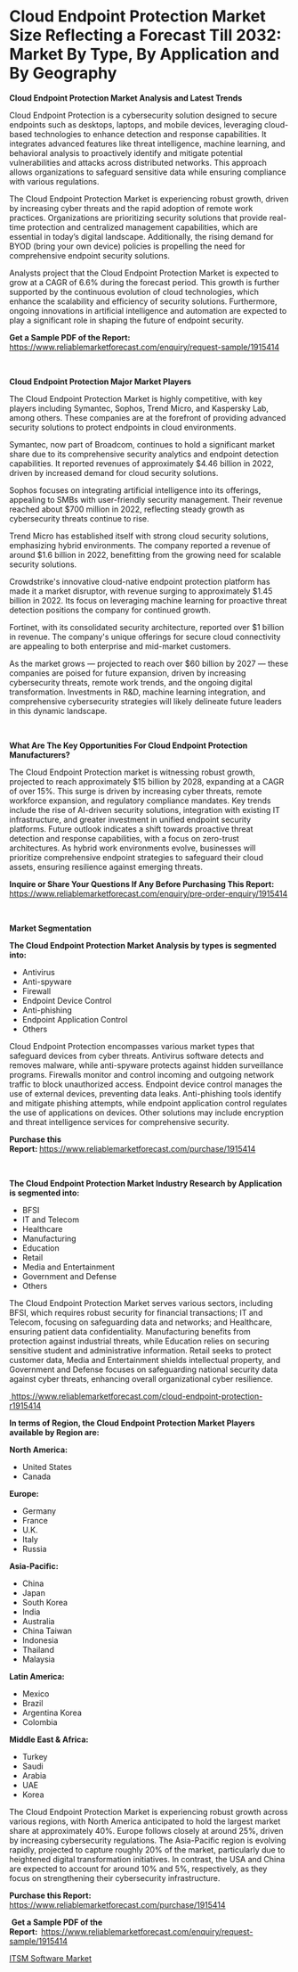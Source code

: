 <p><h1>Cloud Endpoint Protection Market Size Reflecting a Forecast Till 2032: Market By Type, By Application and By Geography</h1></p><p><strong>Cloud Endpoint Protection Market Analysis and Latest Trends</strong></p>
<p><p>Cloud Endpoint Protection is a cybersecurity solution designed to secure endpoints such as desktops, laptops, and mobile devices, leveraging cloud-based technologies to enhance detection and response capabilities. It integrates advanced features like threat intelligence, machine learning, and behavioral analysis to proactively identify and mitigate potential vulnerabilities and attacks across distributed networks. This approach allows organizations to safeguard sensitive data while ensuring compliance with various regulations.</p><p>The Cloud Endpoint Protection Market is experiencing robust growth, driven by increasing cyber threats and the rapid adoption of remote work practices. Organizations are prioritizing security solutions that provide real-time protection and centralized management capabilities, which are essential in today’s digital landscape. Additionally, the rising demand for BYOD (bring your own device) policies is propelling the need for comprehensive endpoint security solutions.</p><p>Analysts project that the Cloud Endpoint Protection Market is expected to grow at a CAGR of 6.6% during the forecast period. This growth is further supported by the continuous evolution of cloud technologies, which enhance the scalability and efficiency of security solutions. Furthermore, ongoing innovations in artificial intelligence and automation are expected to play a significant role in shaping the future of endpoint security.</p></p>
<p><strong>Get a Sample PDF of the Report:&nbsp;</strong> <a href="https://www.reliablemarketforecast.com/enquiry/request-sample/1915414?utm_campaign=2717&utm_medium=2&utm_source=Github&utm_content=ia&utm_term=10032025&utm_id=cloud-endpoint-protection">https://www.reliablemarketforecast.com/enquiry/request-sample/1915414</a></p>
<p>&nbsp;</p>
<p><strong>Cloud Endpoint Protection Major Market Players</strong></p>
<p><p>The Cloud Endpoint Protection Market is highly competitive, with key players including Symantec, Sophos, Trend Micro, and Kaspersky Lab, among others. These companies are at the forefront of providing advanced security solutions to protect endpoints in cloud environments.</p><p>Symantec, now part of Broadcom, continues to hold a significant market share due to its comprehensive security analytics and endpoint detection capabilities. It reported revenues of approximately $4.46 billion in 2022, driven by increased demand for cloud security solutions.</p><p>Sophos focuses on integrating artificial intelligence into its offerings, appealing to SMBs with user-friendly security management. Their revenue reached about $700 million in 2022, reflecting steady growth as cybersecurity threats continue to rise.</p><p>Trend Micro has established itself with strong cloud security solutions, emphasizing hybrid environments. The company reported a revenue of around $1.6 billion in 2022, benefitting from the growing need for scalable security solutions.</p><p>Crowdstrike's innovative cloud-native endpoint protection platform has made it a market disruptor, with revenue surging to approximately $1.45 billion in 2022. Its focus on leveraging machine learning for proactive threat detection positions the company for continued growth.</p><p>Fortinet, with its consolidated security architecture, reported over $1 billion in revenue. The company's unique offerings for secure cloud connectivity are appealing to both enterprise and mid-market customers.</p><p>As the market grows — projected to reach over $60 billion by 2027 — these companies are poised for future expansion, driven by increasing cybersecurity threats, remote work trends, and the ongoing digital transformation. Investments in R&D, machine learning integration, and comprehensive cybersecurity strategies will likely delineate future leaders in this dynamic landscape.</p></p>
<p>&nbsp;</p>
<p><strong>What Are The Key Opportunities For Cloud Endpoint Protection Manufacturers?</strong></p>
<p><p>The Cloud Endpoint Protection market is witnessing robust growth, projected to reach approximately $15 billion by 2028, expanding at a CAGR of over 15%. This surge is driven by increasing cyber threats, remote workforce expansion, and regulatory compliance mandates. Key trends include the rise of AI-driven security solutions, integration with existing IT infrastructure, and greater investment in unified endpoint security platforms. Future outlook indicates a shift towards proactive threat detection and response capabilities, with a focus on zero-trust architectures. As hybrid work environments evolve, businesses will prioritize comprehensive endpoint strategies to safeguard their cloud assets, ensuring resilience against emerging threats.</p></p>
<p><strong>Inquire or Share Your Questions If Any Before Purchasing This Report:</strong> <a href="https://www.reliablemarketforecast.com/enquiry/pre-order-enquiry/1915414?utm_campaign=2717&utm_medium=2&utm_source=Github&utm_content=ia&utm_term=10032025&utm_id=cloud-endpoint-protection">https://www.reliablemarketforecast.com/enquiry/pre-order-enquiry/1915414</a></p>
<p>&nbsp;</p>
<p><strong>Market Segmentation</strong></p>
<p><strong>The Cloud Endpoint Protection Market Analysis by types is segmented into:</strong></p>
<p><ul><li>Antivirus</li><li>Anti-spyware</li><li>Firewall</li><li>Endpoint Device Control</li><li>Anti-phishing</li><li>Endpoint Application Control</li><li>Others</li></ul></p>
<p><p>Cloud Endpoint Protection encompasses various market types that safeguard devices from cyber threats. Antivirus software detects and removes malware, while anti-spyware protects against hidden surveillance programs. Firewalls monitor and control incoming and outgoing network traffic to block unauthorized access. Endpoint device control manages the use of external devices, preventing data leaks. Anti-phishing tools identify and mitigate phishing attempts, while endpoint application control regulates the use of applications on devices. Other solutions may include encryption and threat intelligence services for comprehensive security.</p></p>
<p><strong>Purchase this Report:&nbsp;</strong><a href="https://www.reliablemarketforecast.com/purchase/1915414?utm_campaign=2717&utm_medium=2&utm_source=Github&utm_content=ia&utm_term=10032025&utm_id=cloud-endpoint-protection">https://www.reliablemarketforecast.com/purchase/1915414</a></p>
<p>&nbsp;</p>
<p><strong>The Cloud Endpoint Protection Market Industry Research by Application is segmented into:</strong></p>
<p><ul><li>BFSI</li><li>IT and Telecom</li><li>Healthcare</li><li>Manufacturing</li><li>Education</li><li>Retail</li><li>Media and Entertainment</li><li>Government and Defense</li><li>Others</li></ul></p>
<p><p>The Cloud Endpoint Protection Market serves various sectors, including BFSI, which requires robust security for financial transactions; IT and Telecom, focusing on safeguarding data and networks; and Healthcare, ensuring patient data confidentiality. Manufacturing benefits from protection against industrial threats, while Education relies on securing sensitive student and administrative information. Retail seeks to protect customer data, Media and Entertainment shields intellectual property, and Government and Defense focuses on safeguarding national security data against cyber threats, enhancing overall organizational cyber resilience.</p></p>
<p><a href="https://www.reliablemarketforecast.com/cloud-endpoint-protection-r1915414?utm_campaign=2717&utm_medium=2&utm_source=Github&utm_content=ia&utm_term=10032025&utm_id=cloud-endpoint-protection">&nbsp;https://www.reliablemarketforecast.com/cloud-endpoint-protection-r1915414</a></p>
<p><strong>In terms of Region, the Cloud Endpoint Protection Market Players available by Region are:</strong></p>
<p>
    <p> <strong> North America: </strong>
        <ul>
            <li>United States</li>
            <li>Canada</li>
        </ul>
        </p> 
    <p> <strong> Europe: </strong>
        <ul>
            <li>Germany</li>
            <li>France</li>
            <li>U.K.</li>
            <li>Italy</li>
            <li>Russia</li>
        </ul>
        </p> 
    <p> <strong> Asia-Pacific: </strong>
        <ul>
            <li>China</li>
            <li>Japan</li>
            <li>South Korea</li>
            <li>India</li>
            <li>Australia</li>
            <li>China Taiwan</li>
            <li>Indonesia</li>
            <li>Thailand</li>
            <li>Malaysia</li>
        </ul>
        </p> 
    <p> <strong> Latin America: </strong>
        <ul>
            <li>Mexico</li>
            <li>Brazil</li>
            <li>Argentina Korea</li>
            <li>Colombia</li>
        </ul>
        </p> 
    <p> <strong> Middle East & Africa: </strong>
        <ul>
            <li>Turkey</li>
            <li>Saudi</li>
            <li>Arabia</li>
            <li>UAE</li>
            <li>Korea</li>
        </ul>
    </p>
    </p>
<p><p>The Cloud Endpoint Protection Market is experiencing robust growth across various regions, with North America anticipated to hold the largest market share at approximately 40%. Europe follows closely at around 25%, driven by increasing cybersecurity regulations. The Asia-Pacific region is evolving rapidly, projected to capture roughly 20% of the market, particularly due to heightened digital transformation initiatives. In contrast, the USA and China are expected to account for around 10% and 5%, respectively, as they focus on strengthening their cybersecurity infrastructure.</p></p>
<p><strong>Purchase this Report: </strong><a href="https://www.reliablemarketforecast.com/purchase/1915414?utm_campaign=2717&utm_medium=2&utm_source=Github&utm_content=ia&utm_term=10032025&utm_id=cloud-endpoint-protection">https://www.reliablemarketforecast.com/purchase/1915414</a></p>
<p>&nbsp;<strong>Get a Sample PDF of the Report:&nbsp;&nbsp;</strong><a href="https://www.reliablemarketforecast.com/enquiry/request-sample/1915414?utm_campaign=2717&utm_medium=2&utm_source=Github&utm_content=ia&utm_term=10032025&utm_id=cloud-endpoint-protection">https://www.reliablemarketforecast.com/enquiry/request-sample/1915414</a></p>
<p><strong></strong></p>
<p><p><a href="https://github.com/techerghalim/Market-Research-Report-List-1/blob/main/itsm-software-market.md?utm_campaign=2717&utm_medium=2&utm_source=Github&utm_content=ia&utm_term=10032025&utm_id=cloud-endpoint-protection">ITSM Software Market</a></p></p>